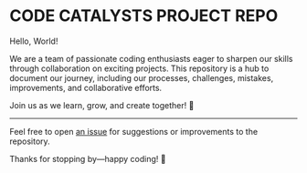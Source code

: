 # CODE CATALYSTS PROJECT REPO

Hello, World!

We are a team of passionate coding enthusiasts eager to sharpen our skills
through collaboration on exciting projects. This repository is a hub to
document our journey,
including our processes, challenges, mistakes, improvements, and
collaborative efforts.

Join us as we learn, grow, and create together! 🚀

-----

Feel free to open
[an issue](https://github.com/MIT-Emerging-Talent/ET6-foundations-group-13/issues)
for suggestions or improvements to the repository.

Thanks for stopping by—happy coding! 🚀
